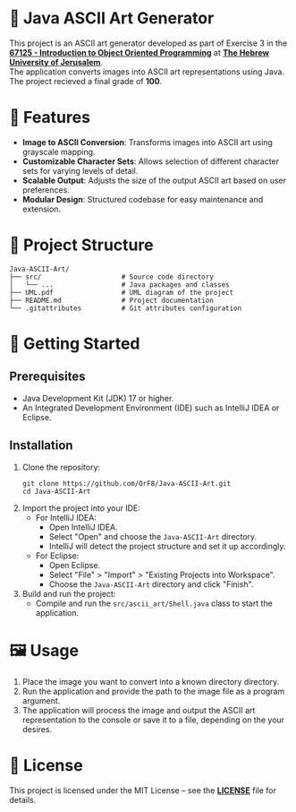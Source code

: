 # 🎨 Java ASCII Art Generator
This project is an ASCII art generator developed as part of Exercise 3 in the [**67125 - Introduction to Object Oriented Programming**](https://shnaton.huji.ac.il/index.php/NewSyl/67125/2/2025/) at [**The Hebrew University of Jerusalem**](https://en.huji.ac.il/). \
The application converts images into ASCII art representations using Java. \
The project recieved a final grade of **100**.

# 🧩 Features
- **Image to ASCII Conversion**: Transforms images into ASCII art using grayscale mapping.
- **Customizable Character Sets**: Allows selection of different character sets for varying levels of detail.
- **Scalable Output**: Adjusts the size of the output ASCII art based on user preferences.
- **Modular Design**: Structured codebase for easy maintenance and extension.

# 📁 Project Structure
````
Java-ASCII-Art/
├── src/                    # Source code directory
│   └── ...                 # Java packages and classes
├── UML.pdf                 # UML diagram of the project
├── README.md               # Project documentation
└── .gitattributes          # Git attributes configuration
````

# 🚀 Getting Started
## Prerequisites
- Java Development Kit (JDK) 17 or higher.
- An Integrated Development Environment (IDE) such as IntelliJ IDEA or Eclipse.
## Installation
1. Clone the repository:
   ````
   git clone https://github.com/OrF8/Java-ASCII-Art.git
   cd Java-ASCII-Art
   ````
2. Import the project into your IDE:
   - For IntelliJ IDEA:​
     - Open IntelliJ IDEA.
     - Select "Open" and choose the `Java-ASCII-Art` directory.
     - IntelliJ will detect the project structure and set it up accordingly.
   - For Eclipse:
     - Open Eclipse.
     - Select "File" > "Import" > "Existing Projects into Workspace".
     - Choose the `Java-ASCII-Art` directory and click "Finish".
3. Build and run the project:
   - Compile and run the `src/ascii_art/Shell.java` class to start the application.
  
# 🖼️ Usage
1. Place the image you want to convert into a known directory directory.
2. Run the application and provide the path to the image file as a program argument.​
3. The application will process the image and output the ASCII art representation to the console or save it to a file, depending on the your desires.

# 📄 License
This project is licensed under the MIT License – see the [**LICENSE**](https://github.com/OrF8/Java-ASCII-Art/blob/main/LICENSE) file for details.














